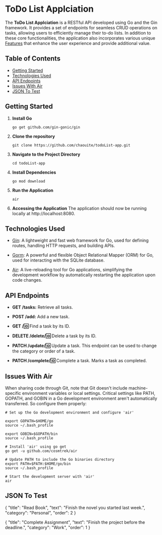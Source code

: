 

# ToDo List Applciation

The **ToDo List Applciation** is a RESTful API developed using Go and the Gin framework. It provides a set of endpoints for seamless CRUD operations on tasks, allowing users to efficiently manage their to-do lists. In addition to these core functionalities, the application also incorporates various unique [Features](#features) that enhance the user experience and provide additional value. 

## Table of Contents

- [Getting Started](#getting-started)
- [Technologies Used](#technologies-used)
- [API Endpoints](#api-endpoints)
- [Issues With Air](#issues-with-air)
- [JSON To Test](#json-to-test)

## Getting Started

1. **Install Go**

   ```shell
   go get github.com/gin-gonic/gin

2. **Clone the repository**

   ```shell
   git clone https://github.com/chaouite/todoList-app.git
   
3. **Navigate to the Project Directory**

   ```shell
   cd todoList-app

4. **Install Dependencies**

    ```shell
    go mod download

5. **Run the Application**

    ```shell
    air
   
6. **Accessing the Application**
The application should now be running locally at http://localhost:8080.   

## Technologies Used

- [Gin](https://github.com/gin-gonic/gin): A lightweight and fast web framework for Go, used for defining routes, handling HTTP requests, and building APIs.

- [Gorm](https://gorm.io/): A powerful and flexible Object Relational Mapper (ORM) for Go, used for interacting with the SQLite database.

- [Air](https://github.com/cosmtrek/air): A live-reloading tool for Go applications, simplifying the development workflow by automatically restarting the application upon code changes.


## API Endpoints

- **GET /tasks:** Retrieve all tasks.

- **POST /add:** Add a new task.

- **GET /:id:** Find a task by its ID.

- **DELETE /delete/:id:** Delete a task by its ID.

- **PATCH /update/:id:** Update a task. This endpoint can be used to change the category or order of a task.

- **PATCH /complete/:id:** Complete a task. Marks a task as completed.

## Issues With Air
When sharing code through Git, note that Git doesn't include machine-specific environment variables or local settings. Critical settings like PATH, GOPATH, and GOBIN in a Go development environment aren't automatically transferred. So configure them properly:

```shell
# Set up the Go development environment and configure 'air'

export GOPATH=$HOME/go
source ~/.bash_profile

export GOBIN=$GOPATH/bin
source ~/.bash_profile
```
```shell
# Install 'air' using go get
go get -u github.com/cosmtrek/air
```
```shell
# Update PATH to include the Go binaries directory
export PATH=$PATH:$HOME/go/bin
source ~/.bash_profile
```
```shell
# Start the development server with 'air'
air
```

## JSON To Test
{
  "title": "Read Book",
  "text": "Finish the novel you started last week.",
  "category": "Personal",
  "order": 2
}

{
  "title": "Complete Assignment",
  "text": "Finish the project before the deadline.",
  "category": "Work",
  "order": 1
}

